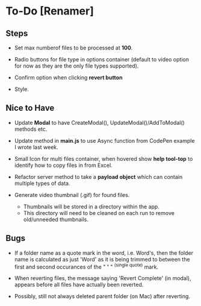 # To-Do [Renamer]

## Steps

- Set max numberof files to be processed at **100**.

- Radio buttons for file type in options container
  (default to video option for now as they are the only file types supported).

- Confirm option when clicking **revert button**

- Style.

## Nice to Have

- Update **Modal** to have CreateModal(), UpdateModal()/AddToModal() methods etc.

- Update method in **main.js** to use Async function from CodePen example I wrote last week.

- Small Icon for multi files container, when hovered show **help tool-top** to identify how to
  copy files in from Excel.

- Refactor server method to take a **payload object** which can contain multiple types of data.

- Generate video thumbnail (.gif) for found files.

  - Thumbnails will be stored in a directory within the app.
  - This directory will need to be cleaned on each run to remove old/unneeded thumbnails.

## Bugs

- If a folder name as a quote mark in the word, i.e. Word's, then the folder name is calculated as just 'Word' as it is being trimmed to between the first and second occurances of the " **'** " <sup>(single quote)</sup> mark.

- When reverting files, the message saying 'Revert Complete' (in modal), appears before all files
  have actually been reverted.

- Possibly, still not always deleted parent folder (on Mac) after reverting.
